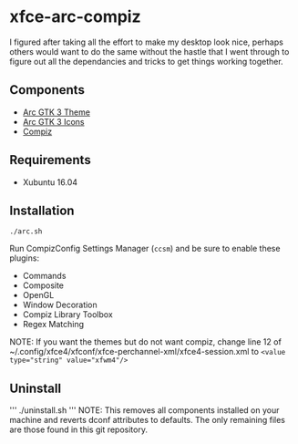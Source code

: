 # xfce-arc-compiz
I figured after taking all the effort to make my desktop look nice, perhaps others would want to do the same without the hastle 
that I went through to figure out all the dependancies and tricks to get things working together.

## Components
* [Arc GTK 3 Theme](https://github.com/horst3180/arc-theme.git)
* [Arc GTK 3 Icons](https://github.com/horst3180/arc-icon-theme.git)
* [Compiz](http://www.compiz.org/)

## Requirements
* Xubuntu 16.04

## Installation
```
./arc.sh
```
Run CompizConfig Settings Manager (```ccsm```) and be sure to enable these plugins:
* Commands
* Composite
* OpenGL
* Window Decoration
* Compiz Library Toolbox
* Regex Matching

NOTE: If you want the themes but do not want compiz, change line 12 of ~/.config/xfce4/xfconf/xfce-perchannel-xml/xfce4-session.xml to 
```<value type="string" value="xfwm4"/>```

## Uninstall
'''
./uninstall.sh
'''
NOTE: This removes all components installed on your machine and reverts dconf attributes to defaults. The only remaining files
are those found in this git repository.
